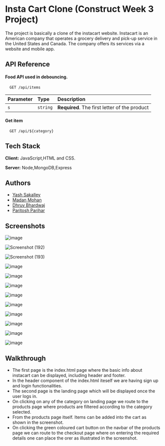 
# Insta Cart Clone (Construct Week 3 Project)

The project is basically a clone of the instacart website.
Instacart is an American company that operates a grocery delivery and pick-up service in the United States and Canada. The company offers its
services via a website and mobile app.

## API Reference

#### Food API used in debouncing.

```http
  GET /api/items
```

| Parameter | Type     | Description                |
| :-------- | :------- | :------------------------- |
| `s` | `string` | **Required**. The first letter of the product |

#### Get item

```http
  GET /api/${category}
```

## Tech Stack

**Client:** JavaScript,HTML and CSS.

**Server:** Node,MongoDB,Express


## Authors

- [Yash Sakalley](https://github.com/yashsakalley-1997)
- [Madan Mohan](https://github.com/Maddy-O)
- [Dhruv Bhardwaj](https://github.com/Dhruv-bhardwaj99)
- [Paritosh Parihar](https://github.com/i-am-parihar)



## Screenshots
![image](https://user-images.githubusercontent.com/44356948/150669043-fb6c095f-2c03-497d-bca0-92327a5c58ad.png)

![Screenshot (192)](https://user-images.githubusercontent.com/44356948/156133043-7b02161d-bc34-4701-952a-242b7f50a950.png)

![Screenshot (193)](https://user-images.githubusercontent.com/44356948/156133293-2ec7632d-158f-4d2e-bcb2-6132ca2cf00b.png)

![image](https://user-images.githubusercontent.com/44356948/150669067-3a65cabb-abb2-4c8e-b487-fa0ab7e1bbd1.png)

![image](https://user-images.githubusercontent.com/44356948/150652494-c7784e6b-77ca-4f5b-ab40-dab25b5f2b25.png)

![image](https://user-images.githubusercontent.com/44356948/150652519-48f7b3c9-7d62-4f7a-9e3f-2815c62771c8.png)

![image](https://user-images.githubusercontent.com/44356948/150652538-55acaaa9-4876-44b5-b486-86d7ca3aa186.png)

![image](https://user-images.githubusercontent.com/44356948/156133512-9dc655cd-f4c0-44d9-a63b-2fe90edb1edf.png)

![image](https://user-images.githubusercontent.com/44356948/156133618-0f22b608-fccb-4faf-9ea9-3878288dde21.png)

![image](https://user-images.githubusercontent.com/44356948/156133563-d1710593-ddce-49be-8408-fa880545b54e.png)

![image](https://user-images.githubusercontent.com/44356948/150652644-f403fdc4-c275-481e-936a-3486427623fe.png)

![image](https://user-images.githubusercontent.com/44356948/150652652-b81dfabe-3763-405a-b27b-1dc67be11574.png)



## Walkthrough

- The first page is the index.html page where the basic info about instacart can be displayed, including header and footer.
- In the header component of the index.html iteself we are having sign up and login functionalities.
- The second page is the landing page which will be displayed once the user logs in.
- On clicking on any of the category on landing page we route to the products page where products are filtered according to the category selected.
- From the products page itself. Items can be added into the cart as shown in the screenshot.
- On clicking the green coloured cart button on the navbar of the products page we can route to the checkout page where on entering the required details one can place the orer as illustrated in the screenshot. 


